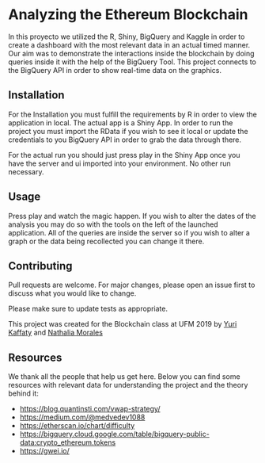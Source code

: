 # Analyzing the Ethereum Blockchain 

In this proyecto we utilized the R, Shiny, BigQuery and Kaggle in order to create a dashboard with the most relevant data in an actual timed manner. Our aim was to demonstrate the interactions inside the blockchain by doing queries inside it with the help of the BigQuery Tool. This project connects to the BigQuery API in order to show real-time data on the graphics.

## Installation

For the Installation you must fulfill the requirements by R in order to view the application in local. The actual app is a Shiny App. In order to run the project you must import the RData if you wish to see it local or update the credentials to you BigQuery API in order to grab the data through there. 

For the actual run you should just press play in the Shiny App once you have the server and ui imported into your environment. No other run necessary.

## Usage

Press play and watch the magic happen. If you wish to alter the dates of the analysis you may do so with the tools on the left of the launched application. All of the queries are inside the server so if you wish to alter a graph or the data being recollected you can change it there.

## Contributing

Pull requests are welcome. For major changes, please open an issue first to discuss what you would like to change.

Please make sure to update tests as appropriate.

This project was created for the Blockchain class at UFM 2019 by [Yuri Kaffaty](https://github.com/yakaffaty) and [Nathalia Morales](https://github.com/nathsmo)

## Resources

We thank all the people that help us get here. Below you can find some resources with relevant data for understanding the project and the theory behind it:

* https://blog.quantinsti.com/vwap-strategy/
* https://medium.com/@medvedev1088
* https://etherscan.io/chart/difficulty
* https://bigquery.cloud.google.com/table/bigquery-public-data:crypto_ethereum.tokens
* https://gwei.io/
